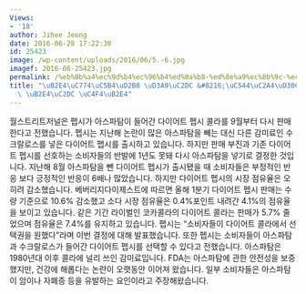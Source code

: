 ```yaml
---
Views:
- '18'
author: Jihee Jeong
date: 2016-06-28 17:22:30
id: 25423
image: /wp-content/uploads/2016/06/5.-6.jpg
imagef: 2016-06-25423.jpg
permalink: /%eb%8b%a4%ec%9d%b4%ec%96%b4%ed%8a%b8-%ed%8e%a9%ec%8b%9c-%ec%95%84%ec%8a%a4%ed%8c%8c%ed%83%90-%eb%8b%a4%ec%8b%9c-%ec%93%b4%eb%8b%a4/
title: "\uB2E4\uC774\uC5B4\uD2B8 \uD3A9\uC2DC &#8216;\uC544\uC2A4\uD30C\uD0D0&#8217;\
  \ \uB2E4\uC2DC \uC4F4\uB2E4"
---
```


월스트리트저널은 펩시가 아스파탐이 들어간 다이어트 펩시 콜라를 9월부터 다시 판매한다고 전했습니다. 펩시는 지난해 논란이 많은 아스파탐을 빼는 대신 다른 감미료인 수크랄로스를 넣은 다이어트 펩시를 출시하고 있습니다. 하지만 판매 부진과 기존 다이어트 펩시를 선호하는 소비자들의 반발에 1년도 못돼 다시 아스파탐을 넣기로 결정한 것입니다. 지난해 8월 아스파탐을 뺀 다이어트 펩시가 출시됐을 때 소비자들은 부정적인 반응 보다 긍정적인 반응이 6배나 많았습니다. 하지만 다이어트 펩시의 시장 점유율은 오히려 감소했습니다. 베버리지다이제스트에 따르면 올해 1분기 다이어트 펩시 판매는 수량 기준으로 10.6% 감소했고 소다 시장 점유율은 0.4%포인트 내려간 4.1%의 점유율을 보이고 있습니다. 같은 기간 라이벌인 코카콜라의 다이어트 콜라는 판매가 5.7% 줄었으며 점유율은 7.4%를 유지하고 있습니다. 펩시는 &#8220;소비자들이 다이어트 콜라에서 선택권을 원했다&#8221;라며 이번 결정에 대해 발표했습니다. 또한 펩시는 소비자들이 아스파탐과 수크랄로스가 들어간 다이어트 펩시를 선택할 수 있다고 전했습니다. 아스파탐은 1980년대 이후 콜라에 널리 쓰인 감미료입니다. FDA는 아스파탐에 관한 안전성을 보증했지만, 건강에 해롭다는 논란이 오랫동안 이어져 왔습니다. 일부 소비자들은 아스파탐이 암이나 자폐증 등을 유발하는 요인이라고 주장해왔습니다.